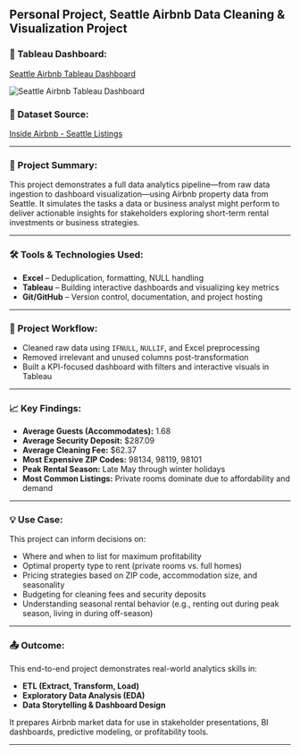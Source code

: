 ## Personal Project, Seattle Airbnb Data Cleaning & Visualization Project

### 🔗 Tableau Dashboard:
[Seattle Airbnb Tableau Dashboard](https://shorturl.at/SS0bl)

![Seattle Airbnb Tableau Dashboard](/assets/image/Seattle_Airbnb_Data_Dashboard.png)

### 📁 Dataset Source: 
[Inside Airbnb - Seattle Listings](https://insideairbnb.com/get-the-data/)

---

### 🧹 Project Summary:

This project demonstrates a full data analytics pipeline—from raw data ingestion to dashboard visualization—using Airbnb property data from Seattle. It simulates the tasks a data or business analyst might perform to deliver actionable insights for stakeholders exploring short-term rental investments or business strategies.

---

### 🛠 Tools & Technologies Used:

- **Excel** – Deduplication, formatting, NULL handling  
- **Tableau** – Building interactive dashboards and visualizing key metrics  
- **Git/GitHub** – Version control, documentation, and project hosting  

---

### 📌 Project Workflow:

- Cleaned raw data using `IFNULL`, `NULLIF`, and Excel preprocessing  
- Removed irrelevant and unused columns post-transformation  
- Built a KPI-focused dashboard with filters and interactive visuals in Tableau  

---

### 📈 Key Findings:

- **Average Guests (Accommodates):** 1.68  
- **Average Security Deposit:** $287.09  
- **Average Cleaning Fee:** $62.37  
- **Most Expensive ZIP Codes:** 98134, 98119, 98101  
- **Peak Rental Season:** Late May through winter holidays  
- **Most Common Listings:** Private rooms dominate due to affordability and demand

---

### 💡 Use Case: 

This project can inform decisions on:

- Where and when to list for maximum profitability  
- Optimal property type to rent (private rooms vs. full homes)  
- Pricing strategies based on ZIP code, accommodation size, and seasonality  
- Budgeting for cleaning fees and security deposits  
- Understanding seasonal rental behavior (e.g., renting out during peak season, living in during off-season)

---

### 📤 Outcome:

This end-to-end project demonstrates real-world analytics skills in:

- **ETL (Extract, Transform, Load)**  
- **Exploratory Data Analysis (EDA)**  
- **Data Storytelling & Dashboard Design**  

It prepares Airbnb market data for use in stakeholder presentations, BI dashboards, predictive modeling, or profitability tools.

---
